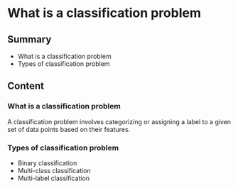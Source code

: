 # What is a classification problem

## Summary

- What is a classification problem
- Types of classification problem

## Content

### What is a classification problem

A classification problem involves categorizing or assigning a label to a given set of data points based on their features.

### Types of classification problem

- Binary classification
- Multi-class classification
- Multi-label classification
